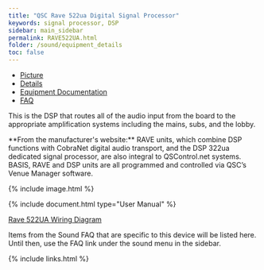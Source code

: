 ```yaml
---
title: "QSC Rave 522ua Digital Signal Processor"
keywords: signal processor, DSP
sidebar: main_sidebar
permalink: RAVE522UA.html
folder: /sound/equipment_details
toc: false
---
```

<div class="row">
        <div class="col-lg-12">
            <ul id="myTab" class="nav nav-tabs nav-justified">
                <li class="active"><a href="#service-one" data-toggle="tab"><i class="fa fa-camera"></i> Picture</a>
                </li>
                <li class=""><a href="#service-two" data-toggle="tab"><i class="fa fa-pencil"></i> Details</a>
                </li>
                <li class=""><a href="#service-three" data-toggle="tab"><i class="fa fa-book"></i> Equipment Documentation</a>
                </li>
                <li class=""><a href="#service-four" data-toggle="tab"><i class="fa fa-question"></i> FAQ</a>
                </li>
            </ul>
            <div id="myTabContent" class="tab-content">
                <div class="tab-pane fade active in" id="service-one">
                    <p>This is the DSP that routes all of the audio input from the board to the appropriate amplification systems including the mains, subs, and the lobby.</p>
                    <p markdown="1">**From the manufacturer's website:** RAVE units, which combine DSP functions with CobraNet digital audio transport, and the DSP 322ua dedicated signal processor, are also integral to QSControl.net systems. BASIS, RAVE and DSP units are all programmed and controlled via QSC’s Venue Manager software.</p>
                    <p>{% include image.html %}</p>
                </div>
                <div class="tab-pane fade" id="service-three">
                    <p>{% include document.html type="User Manual" %}</p>
                    <p><a href="{{page.document_folder}}/RAVE522UAWIRING.PDF">Rave 522UA Wiring Diagram</a></p>
                </div>
                <div class="tab-pane fade" id="service-four">
                    <p>Items from the Sound FAQ that are specific to this device will be listed here.  Until then, use the FAQ link under the sound menu in the sidebar.</p>
                </div>
            </div>
        </div>
</div>

{% include links.html %}
